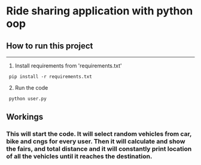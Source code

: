 # Ride sharing application with python oop

## How to run this project
---

1. Install requirements from 'requirements.txt'
```
 pip install -r requirements.txt
```
2. Run the code
```
 python user.py
```

## Workings
### This will start the code. It will select random vehicles from car, bike and cngs for every user. Then it will calculate and show the fairs, and total distance and it will constantly print location of all the vehicles until it reaches the destination.